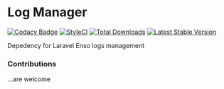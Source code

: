 # Log Manager
[![Codacy Badge](https://api.codacy.com/project/badge/Grade/28c7bcb0b5d2451783990e0a151f0a44)](https://www.codacy.com/app/laravel-enso/LogManager?utm_source=github.com&amp;utm_medium=referral&amp;utm_content=laravel-enso/LogManager&amp;utm_campaign=Badge_Grade)
[![StyleCI](https://styleci.io/repos/85624363/shield?branch=master)](https://styleci.io/repos/85624363)
[![Total Downloads](https://poser.pugx.org/laravel-enso/logmanager/downloads)](https://packagist.org/packages/laravel-enso/logmanager)
[![Latest Stable Version](https://poser.pugx.org/laravel-enso/logmanager/version)](https://packagist.org/packages/laravel-enso/logmanager)

Depedency for Laravel Enso logs management

### Contributions

...are welcome